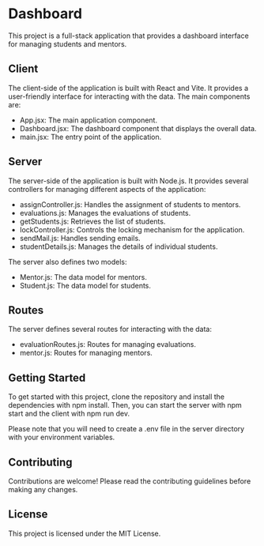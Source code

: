 # Dashboard

This project is a full-stack application that provides a dashboard interface for managing students and mentors.

## Client

The client-side of the application is built with React and Vite. It provides a user-friendly interface for interacting with the data. The main components are:

- App.jsx: The main application component.
- Dashboard.jsx: The dashboard component that displays the overall data.
- main.jsx: The entry point of the application.

## Server

The server-side of the application is built with Node.js. It provides several controllers for managing different aspects of the application:

- assignController.js: Handles the assignment of students to mentors.
- evaluations.js: Manages the evaluations of students.
- getStudents.js: Retrieves the list of students.
- lockController.js: Controls the locking mechanism for the application.
- sendMail.js: Handles sending emails.
- studentDetails.js: Manages the details of individual students.

The server also defines two models:

- Mentor.js: The data model for mentors.
- Student.js: The data model for students.

## Routes

The server defines several routes for interacting with the data:

- evaluationRoutes.js: Routes for managing evaluations.
- mentor.js: Routes for managing mentors.

## Getting Started

To get started with this project, clone the repository and install the dependencies with npm install. Then, you can start the server with npm start and the client with npm run dev.

Please note that you will need to create a .env file in the server directory with your environment variables.

## Contributing

Contributions are welcome! Please read the contributing guidelines before making any changes.

## License

This project is licensed under the MIT License.
